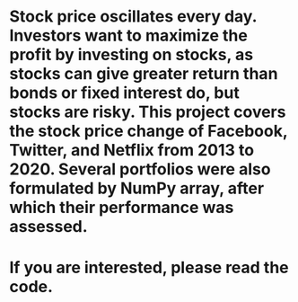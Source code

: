 # Stock price oscillates every day. Investors want to maximize the profit by investing on stocks, as stocks can give greater return than bonds or fixed interest do, but stocks are risky. This project covers the stock price change of Facebook, Twitter, and Netflix from 2013 to 2020. Several portfolios were also formulated by NumPy array, after which their performance was assessed. 
# If you are interested, please read the code. 
